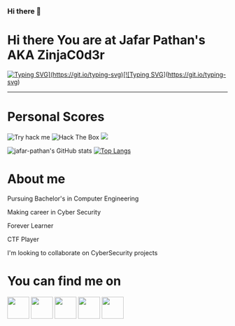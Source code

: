 ### Hi there 👋

<!--
**jafar-pathan/jafar-pathan** is a ✨ _special_ ✨ repository because its `README.md` (this file) appears on your GitHub profile.

Here are some ideas to get you started:

- 🔭 I’m currently working on ...
- 🌱 I’m currently learning ...
- 👯 I’m looking to collaborate on ...
- 🤔 I’m looking for help with ...
- 💬 Ask me about ...
- 📫 How to reach me: ...
- 😄 Pronouns: ...
- ⚡ Fun fact: ...
-->

# Hi there You are at Jafar Pathan's AKA ZinjaC0d3r



[![Typing SVG](https://readme-typing-svg.herokuapp.com?lines=Why+think+out+of+the+box+..)](https://git.io/typing-svg)[![Typing SVG](https://readme-typing-svg.herokuapp.com?lines=..+W3hN+Y0U+c@N+h4ck+the+box+..x\))](https://git.io/typing-svg)

---
# Personal Scores
![Try hack me](https://tryhackme-badges.s3.amazonaws.com/Z1njaC0d3r.png)
![Hack The Box](http://www.hackthebox.eu/badge/image/1123401)
![](https://komarev.com/ghpvc/?username=zinja-coder)

![jafar-pathan's GitHub stats](https://github-readme-stats.vercel.app/api?username=zinja-coder&show_icons=true&theme=dark)
[![Top Langs](https://github-readme-stats.vercel.app/api/top-langs/?username=zinja-coder&layout=compact)](https://github.com/anuraghazra/github-readme-stats)

# About me
Pursuing Bachelor's in Computer Engineering

Making career in Cyber Security

Forever Learner

CTF Player

I'm looking to collaborate on CyberSecurity projects


# You can find me on 

<a href="https://www.linkedin.com/in/jafar-pathan-7109821aa/" target="blank"><img align="center" src="https://simpleicons.org/icons/linkedin.svg" height="50"/></a>
<a href="https://hackerrank.com/zinjacoder007/" target="_blank"><img align="center" src="https://simpleicons.org/icons/hackerrank.svg" height="50"/></a>
<a href="https://github.com/jafar-pathan" target="_blank"><img align="center" src="https://simpleicons.org/icons/github.svg" height="50"/></a>
<a href="https://app.hackthebox.com/profile/1123401" target="_blank"><img align="center" src="https://simpleicons.org/icons/hackthebox.svg" height="50"/></a>
<a href="https://tryhackme.com/p/Z1njaC0d3r" target="_blank"><img align="center" src="https://simpleicons.org/icons/tryhackme.svg" height="50"/></a>



